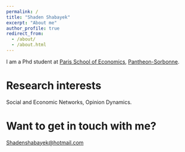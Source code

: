 ```yaml
---
permalink: /
title: "Shaden Shabayek"
excerpt: "About me"
author_profile: true
redirect_from: 
  - /about/
  - /about.html
---
```


I am a Phd student at [Paris School of Economics](https://www.parisschoolofeconomics.eu/en/), [Pantheon-Sorbonne](http://www.pantheonsorbonne.fr/).

Research interests
======
Social and Economic Networks, Opinion Dynamics.

Want to get in touch with me?
======
Shadenshabayek@hotmail.com



